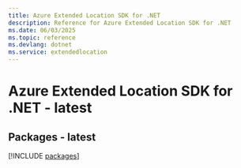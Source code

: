 ```yaml
---
title: Azure Extended Location SDK for .NET
description: Reference for Azure Extended Location SDK for .NET
ms.date: 06/03/2025
ms.topic: reference
ms.devlang: dotnet
ms.service: extendedlocation
---
```

# Azure Extended Location SDK for .NET - latest
## Packages - latest
[!INCLUDE [packages](extended-location-index.md)]